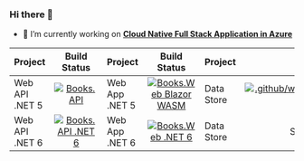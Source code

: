### Hi there 👋

- 🔭 I’m currently working on [**Cloud Native Full Stack Application in Azure**](https://github.com/vishipayyallore/blazorwasm-apim-api-sql-redis)

| Project      | Build Status |  Project      | Build Status |   Project      | Build Status | 
| :---        |    :----:   |  :---        |    :----:   |   :---        |    :----:   | 
| Web API .NET 5  | [![Books.API](https://github.com/vishipayyallore/blazorwasm-apim-api-sql-redis/actions/workflows/Books.API-DotNet5-CI.yml/badge.svg)](https://github.com/vishipayyallore/blazorwasm-apim-api-sql-redis/actions/workflows/Books.API-CI.yml)     |  Web App  .NET 5 | [![Books.Web Blazor WASM](https://github.com/vishipayyallore/blazorwasm-apim-api-sql-redis/actions/workflows/Books.Web-DotNet5-CI.yml/badge.svg)](https://github.com/vishipayyallore/blazorwasm-apim-api-sql-redis/actions/workflows/Books.Web-CI.yml)        | Data Store | [![.github/workflows/BooksDataStore-CI.yml](https://github.com/vishipayyallore/blazorwasm-apim-api-sql-redis/actions/workflows/BooksDataStore-CI.yml/badge.svg)](https://github.com/vishipayyallore/blazorwasm-apim-api-sql-redis/actions/workflows/BooksDataStore-CI.yml)       | 
| Web API   .NET 6     |  [![Books.API .NET 6](https://github.com/vishipayyallore/blazorwasm-apim-api-sql-redis/actions/workflows/Books.API-DotNet6-CI.yml/badge.svg)](https://github.com/vishipayyallore/blazorwasm-apim-api-sql-redis/actions/workflows/Books.API-DotNet6-CI.yml)     |  Web App  .NET 6    |   [![Books.Web .NET 6](https://github.com/vishipayyallore/blazorwasm-apim-api-sql-redis/actions/workflows/Books.Web-DotNet6-CI.yml/badge.svg)](https://github.com/vishipayyallore/blazorwasm-apim-api-sql-redis/actions/workflows/Books.Web-DotNet6-CI.yml)    |  Data Store        |  Same as above     | 


<!--
**vishipayyallore/vishipayyallore** is a ✨ _special_ ✨ repository because its `README.md` (this file) appears on your GitHub profile.

Here are some ideas to get you started:

- 🔭 I’m currently working on ...
- 🌱 I’m currently learning ...
- 👯 I’m looking to collaborate on ...
- 🤔 I’m looking for help with ...
- 💬 Ask me about ...
- 📫 How to reach me: ...
- 😄 Pronouns: ...
- ⚡ Fun fact: ...
-->

